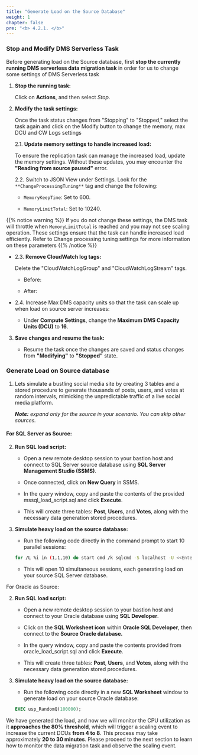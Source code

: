 ```yaml
---
title: "Generate Load on the Source Database"
weight: 1
chapter: false
pre: "<b> 4.2.1. </b>"
---
```


### Stop and Modify DMS Serverless Task

Before generating load on the Source database, first **stop the currently running DMS serverless data migration task** in order for us to change some settings of DMS Serverless task

1. **Stop the running task:**

    Click on **Actions**, and then select *Stop*.

2. **Modify the task settings:**

    Once the task status changes from "Stopping" to "Stopped," select the task again and click on the Modify button to change the memory, max DCU and CW Logs settings

    2.1. **Update memory settings to handle increased load:**

    To ensure the replication task can manage the increased load, update the memory settings. Without these updates, you may encounter the **"Reading from source paused"** error.

    2.2. Switch to JSON View under Settings. Look for the `**ChangeProcessingTuning**` tag and change the following:

    - `MemoryKeepTime`: Set to 600.

    - `MemoryLimitTotal`: Set to 10240.

{{% notice warning %}}
If you do not change these settings, the DMS task will throttle when `MemoryLimitTotal` is reached and you may not see scaling operation. These settings ensure that the task can handle increased load efficiently. Refer to Change processing tuning settings  for more information on these parameters
{{% /notice %}}

*   2.3. **Remove CloudWatch log tags:**

    Delete the "CloudWatchLogGroup" and "CloudWatchLogStream" tags.

    - Before:

    - After:

*   2.4. Increase Max DMS capacity units so that the task can scale up when load on source server increases:

    - Under **Compute Settings**, change the **Maximum DMS Capacity Units (DCU)** to **16**.

3. **Save changes and resume the task:**

    - Resume the task once the changes are saved and status changes from **"Modifying"** to **"Stopped"** state.

### Generate Load on Source database

1. Lets simulate a bustling social media site by creating 3 tables and a stored procedure to generate thousands of posts, users, and votes at random intervals, mimicking the unpredictable traffic of a live social media platform.

    _**Note:** expand only for the source in your scenario. You can skip other sources._

#### For SQL Server as Source:

2. **Run SQL load script:**

    - Open a new remote desktop session to your bastion host and connect to SQL Server source database using **SQL Server Management Studio (SSMS)**.

    - Once connected, click on **New Query** in SSMS.

    - In the query window, copy and paste the contents of the provided mssql_load_script.sql and click **Execute**.

    - This will create three tables: **Post**, **Users**, and **Votes**, along with the necessary data generation stored procedures.

3. **Simulate heavy load on the source database:**

    - Run the following code directly in the command prompt to start 10 parallel sessions:

    ```bash
    for /L %i in (1,1,10) do start cmd /k sqlcmd -S localhost -U <<Enter Username>> -P <<Enter Password>> -Q "USE dms_sample; EXEC usp_RandomQ 100000;"
    ```

    - This will open 10 simultaneous sessions, each generating load on your source SQL Server database.

For Oracle as Source:

2. **Run SQL load script:**

    - Open a new remote desktop session to your bastion host and connect to your Oracle database using **SQL Developer**.

    - Click on the **SQL Worksheet icon** within **Oracle SQL Developer**, then connect to the **Source Oracle database.**

    - In the query window, copy and paste the contents provided from oracle_load_script.sql and click **Execute**.

    - This will create three tables: **Post**, **Users**, and **Votes**, along with the necessary data generation stored procedures.

3. **Simulate heavy load on the source database:**

    - Run the following code directly in a new **SQL Worksheet** window to generate load on your source Oracle database:

    ```sql
    EXEC usp_RandomQ(100000);
    ```

We have generated the load, and now we will monitor the CPU utilization as it **approaches the 80% threshold**, which will trigger a scaling event to increase the current DCUs **from 4 to 8**. This process may take approximately **20 to 30 minutes**. Please proceed to the next section to learn how to monitor the data migration task and observe the scaling event.
